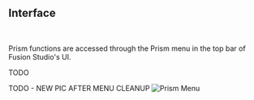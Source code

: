 ## **Interface**

<br/>

Prism functions are accessed through the Prism menu in the top bar of Fusion Studio's UI.

TODO

TODO - NEW PIC AFTER MENU CLEANUP
![Prism Menu](https://github.com/user-attachments/assets/3e5fca21-8ca6-458c-a593-b0398d207930)


<br/>